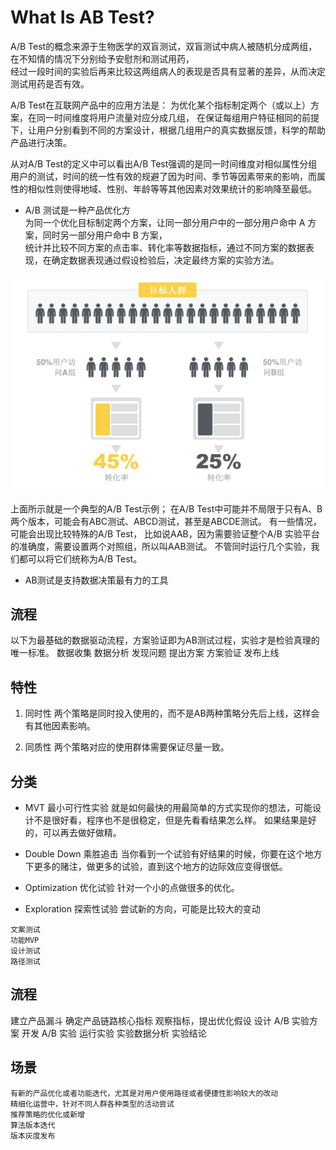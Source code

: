 # What Is AB Test?

A/B Test的概念来源于生物医学的双盲测试，双盲测试中病人被随机分成两组，在不知情的情况下分别给予安慰剂和测试用药，  
经过一段时间的实验后再来比较这两组病人的表现是否具有显著的差异，从而决定测试用药是否有效。

A/B Test在互联网产品中的应用方法是：
为优化某个指标制定两个（或以上）方案，在同一时间维度将用户流量对应分成几组，
在保证每组用户特征相同的前提下，让用户分别看到不同的方案设计，根据几组用户的真实数据反馈，科学的帮助产品进行决策。

从对A/B Test的定义中可以看出A/B Test强调的是同一时间维度对相似属性分组用户的测试，时间的统一性有效的规避了因为时间、季节等因素带来的影响，而属性的相似性则使得地域、性别、年龄等等其他因素对效果统计的影响降至最低。

* A/B 测试是一种产品优化方   
为同一个优化目标制定两个方案，让同一部分用户中的一部分用户命中 A 方案，同时另一部分用户命中 B 方案，  
统计并比较不同方案的点击率、转化率等数据指标，通过不同方案的数据表现，在确定数据表现通过假设检验后，决定最终方案的实验方法。

![](_pic/ABTest.jpeg)

上面所示就是一个典型的A/B Test示例；
在A/B Test中可能并不局限于只有A、B两个版本，可能会有ABC测试、ABCD测试，甚至是ABCDE测试。
有一些情况，可能会出现比较特殊的A/B Test，
比如说AAB，因为需要验证整个A/B 实验平台的准确度，需要设置两个对照组，所以叫AAB测试。
不管同时运行几个实验，我们都可以将它们统称为A/B Test。

* AB测试是支持数据决策最有力的工具

## 流程

以下为最基础的数据驱动流程，方案验证即为AB测试过程，实验才是检验真理的唯一标准。
数据收集
数据分析
发现问题
提出方案
方案验证
发布上线

## 特性

1. 同时性
两个策略是同时投入使用的，而不是AB两种策略分先后上线，这样会有其他因素影响。

2. 同质性
两个策略对应的使用群体需要保证尽量一致。

## 分类

* MVT 最小可行性实验
就是如何最快的用最简单的方式实现你的想法，可能设计不是很好看，程序也不是很稳定，但是先看看结果怎么样。
如果结果是好的，可以再去做好做精。

* Double Down 乘胜追击
当你看到一个试验有好结果的时候，你要在这个地方下更多的赌注，做更多的试验，直到这个地方的边际效应变得很低。

* Optimization 优化试验
针对一个小的点做很多的优化。

* Exploration 探索性试验
尝试新的方向，可能是比较大的变动

```text
文案测试
功能MVP
设计测试
路径测试
```

## 流程

建立产品漏斗 
确定产品链路核心指标
观察指标，提出优化假设
设计 A/B 实验方案
开发 A/B 实验
运行实验
实验数据分析
实验结论

## 场景
```text
有新的产品优化或者功能迭代，尤其是对用户使用路径或者便捷性影响较大的改动
精细化运营中，针对不同人群各种类型的活动尝试
推荐策略的优化或新增
算法版本迭代
版本灰度发布
```
